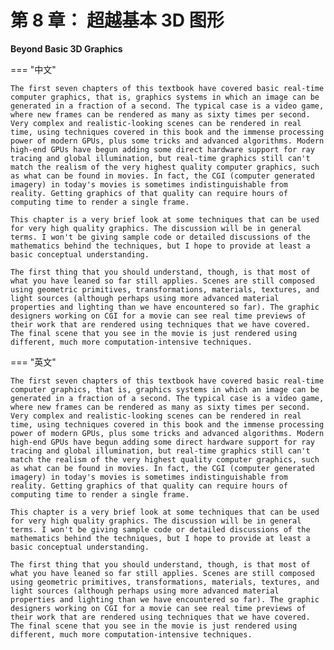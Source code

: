 # 第 8 章： 超越基本 3D 图形

**Beyond Basic 3D Graphics**

=== "中文"

    The first seven chapters of this textbook have covered basic real-time computer graphics, that is, graphics systems in which an image can be generated in a fraction of a second. The typical case is a video game, where new frames can be rendered as many as sixty times per second. Very complex and realistic-looking scenes can be rendered in real time, using techniques covered in this book and the immense processing power of modern GPUs, plus some tricks and advanced algorithms. Modern high-end GPUs have begun adding some direct hardware support for ray tracing and global illumination, but real-time graphics still can't match the realism of the very highest quality computer graphics, such as what can be found in movies. In fact, the CGI (computer generated imagery) in today's movies is sometimes indistinguishable from reality. Getting graphics of that quality can require hours of computing time to render a single frame.

    This chapter is a very brief look at some techniques that can be used for very high quality graphics. The discussion will be in general terms. I won't be giving sample code or detailed discussions of the mathematics behind the techniques, but I hope to provide at least a basic conceptual understanding.

    The first thing that you should understand, though, is that most of what you have leaned so far still applies. Scenes are still composed using geometric primitives, transformations, materials, textures, and light sources (although perhaps using more advanced material properties and lighting than we have encountered so far). The graphic designers working on CGI for a movie can see real time previews of their work that are rendered using techniques that we have covered. The final scene that you see in the movie is just rendered using different, much more computation-intensive techniques.

=== "英文"

    The first seven chapters of this textbook have covered basic real-time computer graphics, that is, graphics systems in which an image can be generated in a fraction of a second. The typical case is a video game, where new frames can be rendered as many as sixty times per second. Very complex and realistic-looking scenes can be rendered in real time, using techniques covered in this book and the immense processing power of modern GPUs, plus some tricks and advanced algorithms. Modern high-end GPUs have begun adding some direct hardware support for ray tracing and global illumination, but real-time graphics still can't match the realism of the very highest quality computer graphics, such as what can be found in movies. In fact, the CGI (computer generated imagery) in today's movies is sometimes indistinguishable from reality. Getting graphics of that quality can require hours of computing time to render a single frame.

    This chapter is a very brief look at some techniques that can be used for very high quality graphics. The discussion will be in general terms. I won't be giving sample code or detailed discussions of the mathematics behind the techniques, but I hope to provide at least a basic conceptual understanding.

    The first thing that you should understand, though, is that most of what you have leaned so far still applies. Scenes are still composed using geometric primitives, transformations, materials, textures, and light sources (although perhaps using more advanced material properties and lighting than we have encountered so far). The graphic designers working on CGI for a movie can see real time previews of their work that are rendered using techniques that we have covered. The final scene that you see in the movie is just rendered using different, much more computation-intensive techniques.
